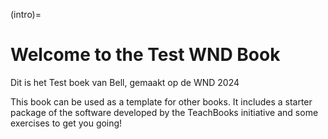 (intro)=
# Welcome to the Test WND Book

Dit is het Test boek van Bell, gemaakt op de WND 2024

This book can be used as a template for other books. It includes a starter package of the software developed by the TeachBooks initiative and some exercises to get you going!
